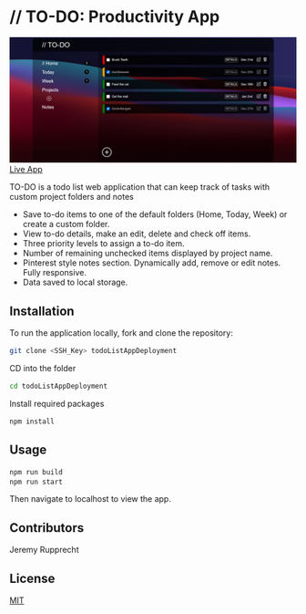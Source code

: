 # // TO-DO: Productivity App

![Alt text](/screenshot1.png?raw=true )
[Live App](https://jeremyrupprecht.github.io/todoListAppDeployment/)

TO-DO is a todo list web application that can keep track of tasks with custom project folders and notes

* Save to-do items to one of the default folders (Home, Today, Week) or create a custom folder.
* View to-do details, make an edit, delete and check off items.
* Three priority levels to assign a to-do item.
* Number of remaining unchecked items displayed by project name.
* Pinterest style notes section. Dynamically add, remove or edit notes.
Fully responsive.
* Data saved to local storage.

## Installation

To run the application locally, fork and clone the repository:

```bash
git clone <SSH_Key> todoListAppDeployment
```

CD into the folder

```bash
cd todoListAppDeployment
```
Install required packages
```bash
npm install
```

## Usage

```bash
npm run build
npm run start
```
Then navigate to localhost to view the app.

## Contributors

Jeremy Rupprecht

## License

[MIT](https://choosealicense.com/licenses/mit/)

